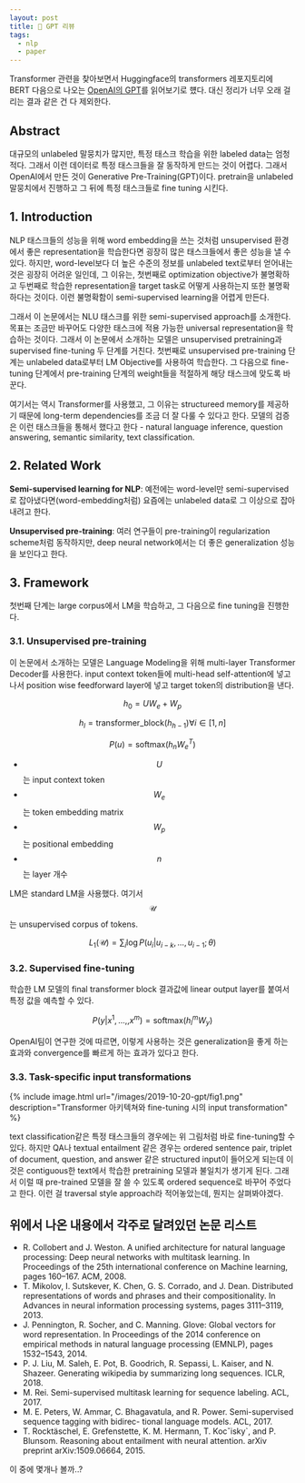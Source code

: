 ```yaml
---
layout: post
title: 📃 GPT 리뷰
tags:
  - nlp
  - paper
---
```


Transformer 관련을 찾아보면서 Huggingface의 transformers 레포지토리에 BERT 다음으로 나오는 [OpenAI의 GPT](https://openai.com/blog/language-unsupervised/)를 읽어보기로 헀다. 대신 정리가 너무 오래 걸리는 결과 같은 건 다 제외한다.

## Abstract

대규모의 unlabeled 말뭉치가 많지만, 특정 태스크 학습을 위한 labeled data는 엄청 적다. 그래서 이런 데이터로 특정 태스크들을 잘 동작하게 만드는 것이 어렵다. 그래서 OpenAI에서 만든 것이 Generative Pre-Training(GPT)이다. pretrain을 unlabeled 말뭉치에서 진행하고 그 뒤에 특정 태스크들로 fine tuning 시킨다.

## 1. Introduction

NLP 태스크들의 성능을 위해 word embedding을 쓰는 것처럼 unsupervised 환경에서 좋은 representation을 학습한다면 굉장히 많은 태스크들에서 좋은 성능을 낼 수 있다. 하지만, word-level보다 더 높은 수준의 정보를 unlabeled text로부터 얻어내는 것은 굉장히 어려운 일인데, 그 이유는, 첫번째로 optimization objective가 불명확하고 두번째로 학습한 representation을 target task로 어떻게 사용하는지 또한 불명확하다는 것이다. 이런 불명확함이 semi-supervised learning을 어렵게 만든다.

그래서 이 논문에서는 NLU 태스크를 위한 semi-supervised approach를 소개한다. 목표는 조금만 바꾸어도 다양한 태스크에 적용 가능한 universal representation을 학습하는 것이다. 그래서 이 논문에서 소개하는 모델은 unsupervised pretraining과 supervised fine-tuning 두 단계를 거친다. 첫번째로 unsupervised pre-training 단계는 unlabeled data로부터 LM Objective를 사용하여 학습한다. 그 다음으로 fine-tuning 단계에서 pre-training 단계의 weight들을 적절하게 해당 태스크에 맞도록 바꾼다.

여기서는 역시 Transformer를 사용했고, 그 이유는 structureed memory를 제공하기 때문에 long-term dependencies를 조금 더 잘 다룰 수 있다고 한다. 모델의 검증은 이런 태스크들을 통해서 했다고 한다 - natural language inference, question answering, semantic similarity, text classification.

## 2. Related Work

**Semi-supervised learning for NLP**: 예전에는 word-level만 semi-supervised로 잡아냈다면(word-embedding처럼) 요즘에는 unlabeled data로 그 이상으로 잡아내려고 한다.

**Unsupervised pre-training**: 여러 연구들이 pre-training이 regularization scheme처럼 동작하지만, deep neural network에서는 더 좋은 generalization 성능을 보인다고 한다.

## 3. Framework

첫번째 단계는 large corpus에서 LM을 학습하고, 그 다음으로 fine tuning을 진행한다.

### 3.1. Unsupervised pre-training

이 논문에서 소개하는 모델은 Language Modeling을 위해 multi-layer Transformer Decoder를 사용한다. input context token들에 multi-head self-attention에 넣고 나서 position wise feedforward layer에 넣고 target token의 distribution을 낸다.

$$h_0 = UW_e + W_p$$

$$h_l = \text{transformer_block} (h_{h-1}) \forall i \in [1, n]$$

$$P(u) = \text{softmax}(h_nW_e^T)$$

* $$U$$는 input context token
* $$W_e$$는 token embedding matrix
* $$W_p$$는 positional embedding
* $$n$$는 layer 개수

LM은 standard LM을 사용했다. 여기서 $$\mathcal U$$는 unsupervised corpus of tokens.

$$ L_1(\mathcal U) = \sum_i \log P(u_i\rvert u_{i-k}, ..., u_{i-1}; \theta )$$

### 3.2. Supervised fine-tuning

학습한 LM 모델의 final transformer block 결과값에 linear output layer를 붙여서 특정 값을 예측할 수 있다.

$$ P(y \rvert x^1, ...,, x^m) = \text{softmax}(h^m_l W_y)$$

OpenAI팀이 연구한 것에 따르면, 이렇게 사용하는 것은 generalization을 좋게 하는 효과와 convergence를 빠르게 하는 효과가 있다고 한다.

### 3.3. Task-specific input transformations

{% include image.html url="/images/2019-10-20-gpt/fig1.png" description="Transformer 아키텍쳐와 fine-tuning 시의 input transformation" %}

text classification같은 특정 태스크들의 경우에는 위 그림처럼 바로 fine-tuning할 수 있다. 하지만 QA나 textual entailment 같은 경우는 ordered sentence pair, triplet of document, question, and answer 같은 structured input이 들어오게 되는데 이것은 contiguous한 text에서 학습한 pretraining 모델과 불일치가 생기게 된다. 그래서 이럴 때 pre-trained 모델을 잘 쓸 수 있도록 ordered sequence로 바꾸어 주었다고 한다. 이런 걸 traversal style approach라 적어놓았는데, 뭔지는 살펴봐야겠다.

## 위에서 나온 내용에서 각주로 달려있던 논문 리스트

* R. Collobert and J. Weston. A unified architecture for natural language processing: Deep neural networks with multitask learning. In Proceedings of the 25th international conference on Machine learning, pages 160–167. ACM, 2008.
* T. Mikolov, I. Sutskever, K. Chen, G. S. Corrado, and J. Dean. Distributed representations of words and phrases and their compositionality. In Advances in neural information processing systems, pages 3111–3119, 2013.
* J. Pennington, R. Socher, and C. Manning. Glove: Global vectors for word representation. In Proceedings of the 2014 conference on empirical methods in natural language processing (EMNLP), pages 1532–1543, 2014.
* P. J. Liu, M. Saleh, E. Pot, B. Goodrich, R. Sepassi, L. Kaiser, and N. Shazeer. Generating wikipedia by summarizing long sequences. ICLR, 2018.
* M. Rei. Semi-supervised multitask learning for sequence labeling. ACL, 2017.
* M. E. Peters, W. Ammar, C. Bhagavatula, and R. Power. Semi-supervised sequence tagging with bidirec- tional language models. ACL, 2017.
* T. Rocktäschel, E. Grefenstette, K. M. Hermann, T. Kocˇisky`, and P. Blunsom. Reasoning about entailment with neural attention. arXiv preprint arXiv:1509.06664, 2015.

이 중에 몇개나 볼까..?

